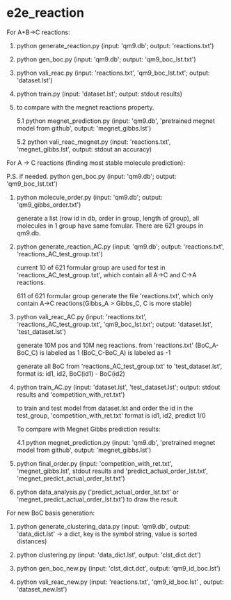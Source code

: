 # e2e_reaction

For A+B->C reactions:

1. python generate_reaction.py (input: 'qm9.db'; output: 'reactions.txt')

2. python gen_boc.py (input: 'qm9.db'; output: 'qm9_boc_lst.txt')

3. python vali_reac.py (input: 'reactions.txt', 'qm9_boc_lst.txt'; output: 'dataset.lst')

4. python train.py (input: 'dataset.lst'; output: stdout results)

5. to compare with the megnet reactions property.

    5.1 python megnet_prediction.py (input: 'qm9.db', 'pretrained megnet model from github', output: 'megnet_gibbs.lst')
    
    5.2 python vali_reac_megnet.py (input: 'reactions.txt', 'megnet_gibbs.lst', output: stdout an accuracy)

For A -> C reactions (finding most stable molecule prediction):

P.S. if needed. python gen_boc.py (input: 'qm9.db'; output: 'qm9_boc_lst.txt')

1. python molecule_order.py (input: 'qm9.db'; output: 'qm9_gibbs_order.txt') 

    generate a list (row id in db, order in group, length of group), all molecules in 1 group have same fomular. There are 621 groups in qm9.db.

2. python generate_reaction_AC.py (input: 'qm9.db'; output: 'reactions.txt', 'reactions_AC_test_group.txt')

    current 10 of 621 formular group are used for test in 'reactions_AC_test_group.txt', which contain all A->C and C->A reactions.

    611 of 621 formular group generate the file 'reactions.txt', which only contain A->C reactions(Gibbs_A > Gibbs_C, C is more stable)

3. python vali_reac_AC.py (input: 'reactions.txt', 'reactions_AC_test_group.txt', 'qm9_boc_lst.txt'; output: 'dataset.lst', 'test_dataset.lst')

    generate 10M pos and 10M neg reactions. from 'reactions.txt'
    (BoC_A-BoC_C) is labeled as 1 
    (BoC_C-BoC_A) is labeled as -1 

    generate all BoC from 'reactions_AC_test_group.txt' to 'test_dataset.lst', format is:
    id1, id2, BoC(id1) - BoC(id2)

4. python train_AC.py (input: 'dataset.lst', 'test_dataset.lst'; output: stdout results and 'competition_with_ret.txt')

    to train and test model from dataset.lst and order the id in the test_group, 'competition_with_ret.txt' format is id1, id2, predict 1/0

    To compare with Megnet Gibbs prediction results:

    4.1 python megnet_prediction.py (input: 'qm9.db', 'pretrained megnet model from github', output: 'megnet_gibbs.lst')

5. python final_order.py (input: 'competition_with_ret.txt', 'megnet_gibbs.lst', stdout results and 'predict_actual_order_lst.txt', 'megnet_predict_actual_order_lst.txt')

6. python data_analysis.py ('predict_actual_order_lst.txt' or 'megnet_predict_actual_order_lst.txt') to draw the result.

For new BoC basis generation:

1. python generate_clustering_data.py (input: 'qm9.db', output: 'data_dict.lst' -> a dict, key is the symbol string, value is sorted distances)

2. python clustering.py (input: 'data_dict.lst', output: 'clst_dict.dct')

3. python gen_boc_new.py (input: 'clst_dict.dct', output: 'qm9_id_boc.lst')

4. python vali_reac_new.py (input: 'reactions.txt', 'qm9_id_boc.lst' , output: 'dataset_new.lst')